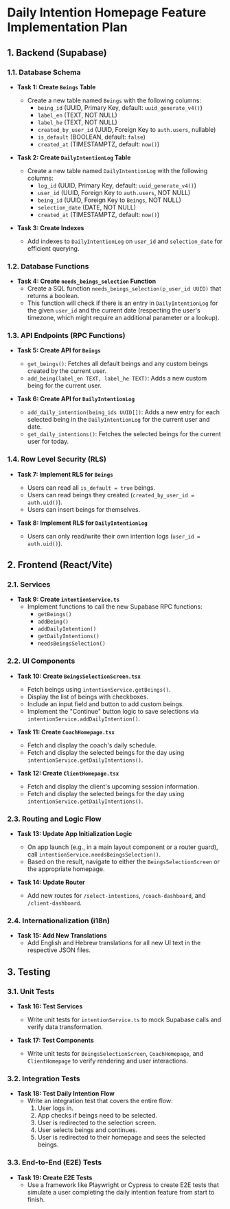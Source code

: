 # Daily Intention Homepage Feature Implementation Plan

## 1. Backend (Supabase)

### 1.1. Database Schema

- **Task 1: Create `Beings` Table**
  - Create a new table named `Beings` with the following columns:
    - `being_id` (UUID, Primary Key, default: `uuid_generate_v4()`)
    - `label_en` (TEXT, NOT NULL)
    - `label_he` (TEXT, NOT NULL)
    - `created_by_user_id` (UUID, Foreign Key to `auth.users`, nullable)
    - `is_default` (BOOLEAN, default: `false`)
    - `created_at` (TIMESTAMPTZ, default: `now()`)

- **Task 2: Create `DailyIntentionLog` Table**
  - Create a new table named `DailyIntentionLog` with the following columns:
    - `log_id` (UUID, Primary Key, default: `uuid_generate_v4()`)
    - `user_id` (UUID, Foreign Key to `auth.users`, NOT NULL)
    - `being_id` (UUID, Foreign Key to `Beings`, NOT NULL)
    - `selection_date` (DATE, NOT NULL)
    - `created_at` (TIMESTAMPTZ, default: `now()`)

- **Task 3: Create Indexes**
  - Add indexes to `DailyIntentionLog` on `user_id` and `selection_date` for efficient querying.

### 1.2. Database Functions

- **Task 4: Create `needs_beings_selection` Function**
  - Create a SQL function `needs_beings_selection(p_user_id UUID)` that returns a boolean.
  - This function will check if there is an entry in `DailyIntentionLog` for the given `user_id` and the current date (respecting the user's timezone, which might require an additional parameter or a lookup).

### 1.3. API Endpoints (RPC Functions)

- **Task 5: Create API for `Beings`**
  - `get_beings()`: Fetches all default beings and any custom beings created by the current user.
  - `add_being(label_en TEXT, label_he TEXT)`: Adds a new custom being for the current user.

- **Task 6: Create API for `DailyIntentionLog`**
  - `add_daily_intention(being_ids UUID[])`: Adds a new entry for each selected being in the `DailyIntentionLog` for the current user and date.
  - `get_daily_intentions()`: Fetches the selected beings for the current user for today.

### 1.4. Row Level Security (RLS)

- **Task 7: Implement RLS for `Beings`**
  - Users can read all `is_default = true` beings.
  - Users can read beings they created (`created_by_user_id = auth.uid()`).
  - Users can insert beings for themselves.

- **Task 8: Implement RLS for `DailyIntentionLog`**
  - Users can only read/write their own intention logs (`user_id = auth.uid()`).

## 2. Frontend (React/Vite)

### 2.1. Services

- **Task 9: Create `intentionService.ts`**
  - Implement functions to call the new Supabase RPC functions:
    - `getBeings()`
    - `addBeing()`
    - `addDailyIntention()`
    - `getDailyIntentions()`
    - `needsBeingsSelection()`

### 2.2. UI Components

- **Task 10: Create `BeingsSelectionScreen.tsx`**
  - Fetch beings using `intentionService.getBeings()`.
  - Display the list of beings with checkboxes.
  - Include an input field and button to add custom beings.
  - Implement the "Continue" button logic to save selections via `intentionService.addDailyIntention()`.

- **Task 11: Create `CoachHomepage.tsx`**
  - Fetch and display the coach's daily schedule.
  - Fetch and display the selected beings for the day using `intentionService.getDailyIntentions()`.

- **Task 12: Create `ClientHomepage.tsx`**
  - Fetch and display the client's upcoming session information.
  - Fetch and display the selected beings for the day using `intentionService.getDailyIntentions()`.

### 2.3. Routing and Logic Flow

- **Task 13: Update App Initialization Logic**
  - On app launch (e.g., in a main layout component or a router guard), call `intentionService.needsBeingsSelection()`.
  - Based on the result, navigate to either the `BeingsSelectionScreen` or the appropriate homepage.

- **Task 14: Update Router**
  - Add new routes for `/select-intentions`, `/coach-dashboard`, and `/client-dashboard`.

### 2.4. Internationalization (i18n)

- **Task 15: Add New Translations**
  - Add English and Hebrew translations for all new UI text in the respective JSON files.

## 3. Testing

### 3.1. Unit Tests

- **Task 16: Test Services**
  - Write unit tests for `intentionService.ts` to mock Supabase calls and verify data transformation.

- **Task 17: Test Components**
  - Write unit tests for `BeingsSelectionScreen`, `CoachHomepage`, and `ClientHomepage` to verify rendering and user interactions.

### 3.2. Integration Tests

- **Task 18: Test Daily Intention Flow**
  - Write an integration test that covers the entire flow:
    1.  User logs in.
    2.  App checks if beings need to be selected.
    3.  User is redirected to the selection screen.
    4.  User selects beings and continues.
    5.  User is redirected to their homepage and sees the selected beings.

### 3.3. End-to-End (E2E) Tests

- **Task 19: Create E2E Tests**
  - Use a framework like Playwright or Cypress to create E2E tests that simulate a user completing the daily intention feature from start to finish.
